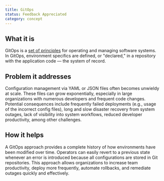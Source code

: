 ```yaml
---
title: GitOps
status: Feedback Appreciated
category: concept
---
```



## What it is

GitOps is a [set of principles](https://github.com/open-gitops/documents/blob/main/PRINCIPLES.md) for operating and managing software systems. In GitOps, environment specifics are defined, or "declared," in a repository with the application code — the system of record.

## Problem it addresses

Configuration management via YAML or JSON files often becomes unwieldy at scale. These files can grow exponentially, especially in large organizations with numerous developers and frequent code changes. Potential consequences include frequently failed deployments (e.g., usage of the incorrect config files), long and slow disaster recovery from system outages, lack of visibility into system workflows, reduced developer productivity, among other challenges.

## How it helps
A GitOps approach provides a complete history of how environments have been modified over time. Operators can easily revert to a previous state whenever an error is introduced because all configurations are stored in Git repositories. This approach allows organizations to increase team productivity, deploy more frequently, automate rollbacks, and remediate outages quickly and effectively.
